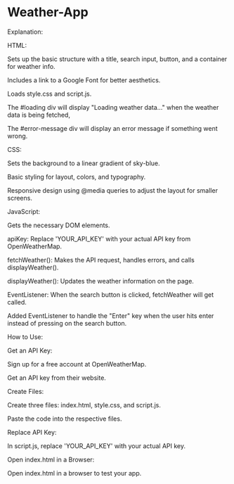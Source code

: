 # Weather-App
Explanation:

HTML:

Sets up the basic structure with a title, search input, button, and a container for weather info.

Includes a link to a Google Font for better aesthetics.

Loads style.css and script.js.

The #loading div will display "Loading weather data..." when the weather data is being fetched,

The #error-message div will display an error message if something went wrong.

CSS:

Sets the background to a linear gradient of sky-blue.

Basic styling for layout, colors, and typography.

Responsive design using @media queries to adjust the layout for smaller screens.

JavaScript:

Gets the necessary DOM elements.

apiKey: Replace 'YOUR_API_KEY' with your actual API key from OpenWeatherMap.

fetchWeather(): Makes the API request, handles errors, and calls displayWeather().

displayWeather(): Updates the weather information on the page.

EventListener: When the search button is clicked, fetchWeather will get called.

Added EventListener to handle the "Enter" key when the user hits enter instead of pressing on the search button.

How to Use:

Get an API Key:

Sign up for a free account at OpenWeatherMap.

Get an API key from their website.

Create Files:

Create three files: index.html, style.css, and script.js.

Paste the code into the respective files.

Replace API Key:

In script.js, replace 'YOUR_API_KEY' with your actual API key.

Open index.html in a Browser:

Open index.html in a browser to test your app.

